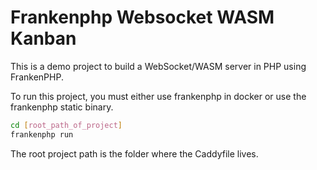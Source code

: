 # Frankenphp Websocket WASM Kanban

This is a demo project to build a WebSocket/WASM server in PHP using FrankenPHP.

To run this project, you must either use frankenphp in docker or use the frankenphp static binary.

```bash
cd [root_path_of_project]
frankenphp run
```

The root project path is the folder where the Caddyfile lives.
